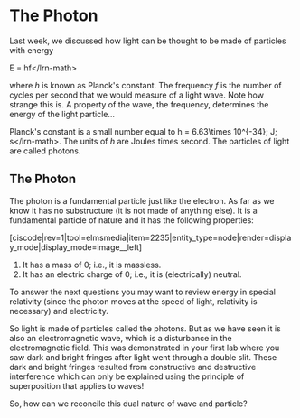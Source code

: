 # The Photon

Last week, we discussed how light can be thought to be made of particles with energy

E = hf&lt;/lrn-math&gt;

where _h_ is known as Planck's constant. The frequency _f_ is the number of cycles per second that we would measure of a light wave. Note how strange this is. A property of the wave, the frequency, determines the energy of the light particle...

Planck's constant is a small number equal to h = 6.63\times 10^{-34}\; J\; s&lt;/lrn-math&gt;. The units of _h_ are Joules times second. The particles of light are called photons.

## The Photon

The photon is a fundamental particle just like the electron. As far as we know it has no substructure \(it is not made of anything else\). It is a fundamental particle of nature and it has the following properties:

\[ciscode\|rev=1\|tool=elmsmedia\|item=2235\|entity\_type=node\|render=display\_mode\|display\_mode=image\_\_left\]

1. It has a mass of 0; i.e., it is massless.
2. It has an electric charge of 0; i.e., it is \(electrically\) neutral.

To answer the next questions you may want to review energy in special relativity \(since the photon moves at the speed of light, relativity is necessary\) and electricity.

So light is made of particles called the photons. But as we have seen it is also an electromagnetic wave, which is a disturbance in the electromagnetic field. This was demonstrated in your first lab where you saw dark and bright fringes after light went through a double slit. These dark and bright fringes resulted from constructive and destructive interference which can only be explained using the principle of superposition that applies to waves!

So, how can we reconcile this dual nature of wave and particle?

